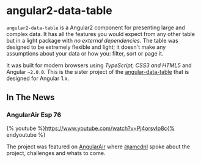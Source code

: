 # angular2-data-table

`angular2-data-table` is a Angular2 component for presenting large and complex data.  It has all the features you would expect from any other table but in a light package with _no external dependencies_. The table was designed to be extremely flexible and light; it doesn't make any assumptions about your data or how you: filter, sort or page it.

It was built for modern browsers using _TypeScript, CSS3 and HTML5_ and Angular `~2.0.0`. This is the sister project of the [angular-data-table](https://github.com/swimlane/angular-data-table) that is designed for Angular 1.x.

## In The News

### AngularAir Esp 76
{% youtube %}https://www.youtube.com/watch?v=Pj4orsvIp8c{% endyoutube %}

The project was featured on [AngularAir](https://angularair.com/) where [@amcdnl](https://github.com/amcdnl)
spoke about the project, challenges and whats to come.
